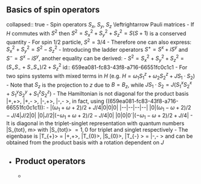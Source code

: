 ## Basics of spin operators
collapsed:: true
	- Spin operators $S_x$, $S_y$, $S_z$ \leftrightarrow Pauli matrices
	- If $H$ commutes with $S^2$ then $S^2 = S_x^2 +S_y^2 + S_z^2 = S(S + 1)$ is a conserved quantity
		- For spin 1/2 particle, $S^2 = 3/4$
		- Therefore one can also express: $S_x^2 +S_y^2 = S^2 - S_z^2$
		- Introducing the ladder operators $S^+=S^x+iS^y$ and $S^-=S^x-iS^y$, another equality can be derived:
			- $S^2 = S_x^2 +S_y^2 + S_z^2 = (S_+S_- +S_-S_+)/2 + S_z^2$
			  id:: 659ea081-fc83-43f8-a716-66551fc0c1c1
	- For two spins systems with mixed terms in $H$ (e.g. $H = \omega_1S^z_1 + \omega_2S^z_2 + JS_1\cdot S_2$)
		- Note that $S_z$ is the projection to $z$ due to $B = B_z$, while $JS_1\cdot S_2 = J(S_1^xS_2^x + S_1^yS_2^y + S_1^zS_2^z)$
		- The Hamiltonian is not diagonal for the product basis |+,+>, |+,- >, |-,+>, |-,- >, in fact, using ((659ea081-fc83-43f8-a716-66551fc0c1c1)):
			- |$(\omega_1 + \omega+2)/2 + J/4$|0|0|0|
			  |--|--|--|--|
			  |0|$(\omega_1 - \omega+2)/2 - J/4$|$J/2$|0|
			  |0|$J/2$|$(-\omega_1 + \omega+2)/2 - J/4$|0|
			  |0|0|0`|$(-\omega_1 - \omega+2)/2 + J/4$|
		- It is diagonal in the triplet-singlet representation with quantum numbers |S_{tot}, m> with |S_{tot}> $= 1, 0$ for triplet and singlet respectively
			- The eigenbase is |T_{+}> = |+,+>, |T_{0}>, |S_{0}>, |T_{-} > = |-,- > and can be obtained from the product basis with a rotation dependent on $J$
- ## Product operators
	-